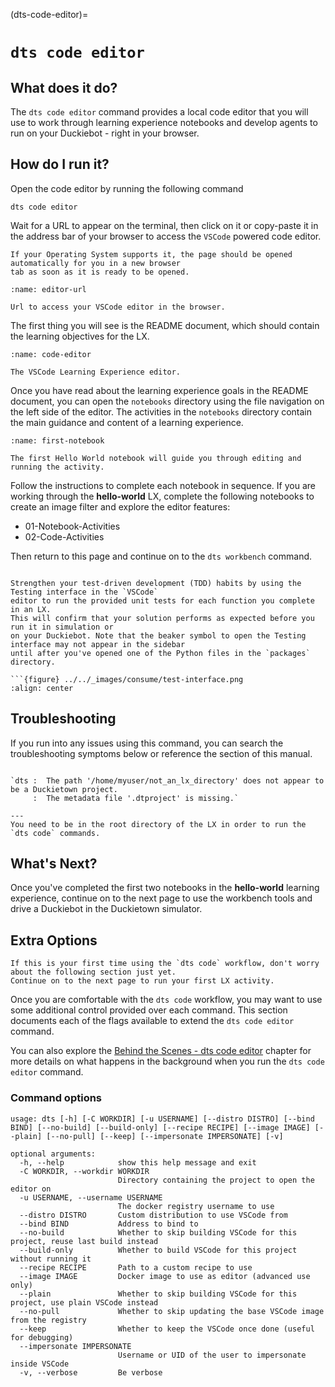 (dts-code-editor)=
# `dts code editor`

## What does it do?

The `dts code editor` command provides a local code editor that you will use to work through learning 
experience notebooks and develop agents to run on your Duckiebot - right in your browser.

## How do I run it?

Open the code editor by running the following command

```
dts code editor
```

Wait for a URL to appear on the terminal, then click on it or copy-paste it in the address bar
of your browser to access the `VSCode` powered code editor. 

```{note}
If your Operating System supports it, the page should be opened automatically for you in a new browser
tab as soon as it is ready to be opened.
```

```{figure} ../../_images/consume/editor-url.png
:name: editor-url

Url to access your VSCode editor in the browser.
```

The first thing you will see is the README document, which should contain the learning objectives for the LX.

```{figure} ../../_images/consume/code-editor.png
:name: code-editor

The VSCode Learning Experience editor.
```

Once you have read about the learning experience goals in the README document, you can open the `notebooks` directory using the file navigation on the left side of the editor. The activities in the `notebooks` directory contain the main guidance and content of a learning experience. 

```{figure} ../../_images/intro/hello-world-notebook.png
:name: first-notebook

The first Hello World notebook will guide you through editing and running the activity.
```

Follow the instructions to complete each notebook in sequence.  If you are working through the **hello-world** LX, complete the following notebooks to create an image filter and explore the editor features:

* 01-Notebook-Activities
* 02-Code-Activities

Then return to this page and continue on to the `dts workbench` command.

```{hint}

Strengthen your test-driven development (TDD) habits by using the Testing interface in the `VSCode` 
editor to run the provided unit tests for each function you complete in an LX. 
This will confirm that your solution performs as expected before you run it in simulation or 
on your Duckiebot. Note that the beaker symbol to open the Testing interface may not appear in the sidebar 
until after you've opened one of the Python files in the `packages` directory.

```{figure} ../../_images/consume/test-interface.png
:align: center
```


## Troubleshooting

If you run into any issues using this command, you can search the troubleshooting symptoms below or 
reference the [](how-to-get-help) section of this manual.

```{trouble}

`dts :  The path '/home/myuser/not_an_lx_directory' does not appear to be a Duckietown project. 
     :  The metadata file '.dtproject' is missing.`

---
You need to be in the root directory of the LX in order to run the `dts code` commands.
```

## What's Next?

Once you've completed the first two notebooks in the **hello-world** learning experience, continue on to the next page to use the workbench tools and drive a Duckiebot in the Duckietown simulator.

## Extra Options

```{warning}
If this is your first time using the `dts code` workflow, don't worry about the following section just yet. 
Continue on to the next page to run your first LX activity.
```

Once you are comfortable with the `dts code` workflow, you may want to use some additional control provided 
over each command. This section documents each of the flags available to extend the `dts code editor` command.

You can also explore the [Behind the Scenes - dts code editor](behind-the-scenes-code-editor) chapter 
for more details on what happens in the background when you run the `dts code editor` command.

### Command options

```
usage: dts [-h] [-C WORKDIR] [-u USERNAME] [--distro DISTRO] [--bind BIND] [--no-build] [--build-only] [--recipe RECIPE] [--image IMAGE] [--plain] [--no-pull] [--keep] [--impersonate IMPERSONATE] [-v]

optional arguments:
  -h, --help            show this help message and exit
  -C WORKDIR, --workdir WORKDIR
                        Directory containing the project to open the editor on
  -u USERNAME, --username USERNAME
                        The docker registry username to use
  --distro DISTRO       Custom distribution to use VSCode from
  --bind BIND           Address to bind to
  --no-build            Whether to skip building VSCode for this project, reuse last build instead
  --build-only          Whether to build VSCode for this project without running it
  --recipe RECIPE       Path to a custom recipe to use
  --image IMAGE         Docker image to use as editor (advanced use only)
  --plain               Whether to skip building VSCode for this project, use plain VSCode instead
  --no-pull             Whether to skip updating the base VSCode image from the registry
  --keep                Whether to keep the VSCode once done (useful for debugging)
  --impersonate IMPERSONATE
                        Username or UID of the user to impersonate inside VSCode
  -v, --verbose         Be verbose
```